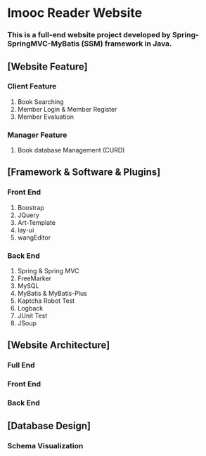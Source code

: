# Imooc Reader Website
### This is a full-end website project developed by Spring-SpringMVC-MyBatis (SSM) framework in Java.

## [Website Feature]
### Client Feature
1. Book Searching
2. Member Login & Member Register
3. Member Evaluation

### Manager Feature
1. Book database Management (CURD)

## [Framework & Software & Plugins]
### Front End
1. Boostrap
2. JQuery
3. Art-Template
4. lay-ui
5. wangEditor

### Back End
1. Spring & Spring MVC
2. FreeMarker
3. MySQL
4. MyBatis & MyBatis-Plus
5. Kaptcha Robot Test
6. Logback
7. JUnit Test
8. JSoup

## [Website Architecture]
### Full End
### Front End
### Back End

## [Database Design]
### Schema Visualization
